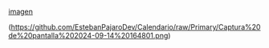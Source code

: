 

[imagen](https://github.com/EstebanPajaroDev/Calendario/raw/Primary/Captura%20de%20pantalla%202024-09-14%20164801.png)


(https://github.com/EstebanPajaroDev/Calendario/raw/Primary/Captura%20de%20pantalla%202024-09-14%20164801.png)
